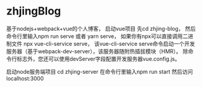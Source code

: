 # zhjingBlog
基于nodejs+webpack+vue的个人博客，
启动vue项目
先cd zhjing-blog，
然后命令行里输入npm run serve  或者    yarn serve，
如果你有npx可以直接调用二进制文件 npx vue-cli-service serve，
该vue-cli-service serve命令启动一个开发服务器（基于webpack-dev-server），该服务器随附热插拔模块（HMR）。
除命令行标志外，您还可以使用devServer字段配置开发服务器vue.config.js。

启动node服务端项目
cd zhjing-server
在命令行里输入npm run start
然后访问localhost:3000

